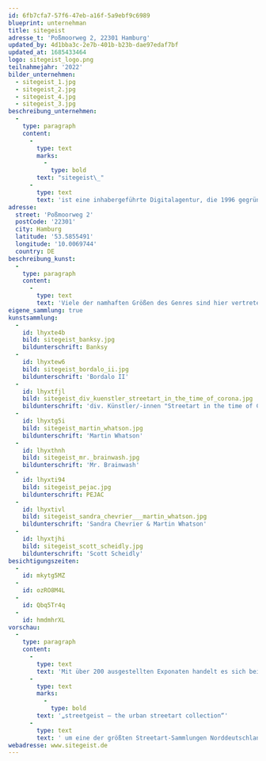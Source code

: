 ```yaml
---
id: 6fb7cfa7-57f6-47eb-a16f-5a9ebf9c6989
blueprint: unternehman
title: sitegeist
adresse_t: 'Poßmoorweg 2, 22301 Hamburg'
updated_by: 4d1bba3c-2e7b-401b-b23b-dae97edaf7bf
updated_at: 1685433464
logo: sitegeist_logo.png
teilnahmejahr: '2022'
bilder_unternehmen:
  - sitegeist_1.jpg
  - sitegeist_2.jpg
  - sitegeist_4.jpg
  - sitegeist_3.jpg
beschreibung_unternehmen:
  -
    type: paragraph
    content:
      -
        type: text
        marks:
          -
            type: bold
        text: "sitegeist\_"
      -
        type: text
        text: 'ist eine inhabergeführte Digitalagentur, die 1996 gegründet wurde und 75 Mitarbeiter/-innen beschäftigt. Die Agentur begleitet ihre Kunden bei der digitalen Transformation vom Consulting, über Konzeption und Kreation, bei der technischen Umsetzung, bis hin zur konsequent agilen Projektsteuerung. sitegeist zeichnet sich durch sein innovatives Agentur-Framework RE.A.L. und die mehrfach ausgezeichnete Mitarbeiterzufriedenheit aus.'
adresse:
  street: 'Poßmoorweg 2'
  postCode: '22301'
  city: Hamburg
  latitude: '53.5855491'
  longitude: '10.0069744'
  country: DE
beschreibung_kunst:
  -
    type: paragraph
    content:
      -
        type: text
        text: 'Viele der namhaften Größen des Genres sind hier vertreten: Shepard Fairey (OBEY), Banksy, Mr. Brainwash, Invader, Martin Whatson, PEJAC, Sandra Chevrier, d*face, 1UP-Crew, aquagringo.'
eigene_sammlung: true
kunstsammlung:
  -
    id: lhyxte4b
    bild: sitegeist_banksy.jpg
    bildunterschrift: Banksy
  -
    id: lhyxtew6
    bild: sitegeist_bordalo_ii.jpg
    bildunterschrift: 'Bordalo II'
  -
    id: lhyxtfjl
    bild: sitegeist_div_kuenstler_streetart_in_the_time_of_corona.jpg
    bildunterschrift: 'div. Künstler/-innen "Streetart in the time of Corona"'
  -
    id: lhyxtg5i
    bild: sitegeist_martin_whatson.jpg
    bildunterschrift: 'Martin Whatson'
  -
    id: lhyxthnh
    bild: sitegeist_mr._brainwash.jpg
    bildunterschrift: 'Mr. Brainwash'
  -
    id: lhyxti94
    bild: sitegeist_pejac.jpg
    bildunterschrift: PEJAC
  -
    id: lhyxtivl
    bild: sitegeist_sandra_chevrier___martin_whatson.jpg
    bildunterschrift: 'Sandra Chevrier & Martin Whatson'
  -
    id: lhyxtjhi
    bild: sitegeist_scott_scheidly.jpg
    bildunterschrift: 'Scott Scheidly'
besichtigungszeiten:
  -
    id: mkytg5MZ
  -
    id: ozRO8M4L
  -
    id: Qbq5Tr4q
  -
    id: hmdmhrXL
vorschau:
  -
    type: paragraph
    content:
      -
        type: text
        text: 'Mit über 200 ausgestellten Exponaten handelt es sich bei der Sammlung '
      -
        type: text
        marks:
          -
            type: bold
        text: '„streetgeist – the urban streetart collection“'
      -
        type: text
        text: ' um eine der größten Streetart-Sammlungen Norddeutschlands.'
webadresse: www.sitegeist.de
---
```

